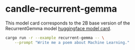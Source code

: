 # candle-recurrent-gemma

This model card corresponds to the 2B base version of the RecurrentGemma model
[huggingface model card](https://huggingface.co/google/recurrentgemma-2b).

```bash
cargo run -r --example recurrent-gemma -- \
    --prompt "Write me a poem about Machine Learning."  
```
